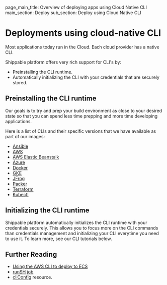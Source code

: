 page_main_title: Overview of deploying apps using Cloud Native CLI
main_section: Deploy
sub_section: Deploy using Cloud Native CLI

# Deployments using cloud-native CLI

Most applications today run in the Cloud. Each cloud provider has a native CLI.

Shippable platform offers very rich support for CLI's by:

  - Preinstalling the CLI runtime.
  - Automatically initializing the CLI with your credentials that are securely stored.  

## Preinstalling the CLI runtime

Our goals is to try and prep your build environment as close to your desired state so that you can spend less time prepping and more time developing applications.

Here is a list of CLIs and their specific versions that we have available as part of our images:

* [Ansible](/platform/runtime/cli/ansible/)
* [AWS](/platform/runtime/cli/aws/)
* [AWS Elastic Beanstalk](/platform/runtime/cli/awseb/)
* [Azure](/platform/runtime/cli/azure/)
* [Docker](/platform/runtime/cli/docker/)
* [GKE](/platform/runtime/cli/gke/)
* [JFrog](/platform/runtime/cli/jfrog/)
* [Packer](/platform/runtime/cli/packer/)
* [Terraform](/platform/runtime/cli/terraform/)
* [Kubectl](/platform/runtime/cli/kubectl/)

## Initializing the CLI runtime

Shippable platform automatically initializes the CLI runtime with your credentials securely. This allows you to focus more on the CLI commands than credentials management and initializing your CLI everytime you need to use it. To learn more, see our CLI tutorials below.

## Further Reading

* [Using the AWS CLI to deploy to ECS](/deploy/cd_with_cloud_native_cli)
* [runSH job](/platform/workflow/job/runsh/)
* [cliConfig](/platform/workflow/resource/cliconfig/#cliconfig) resource.
